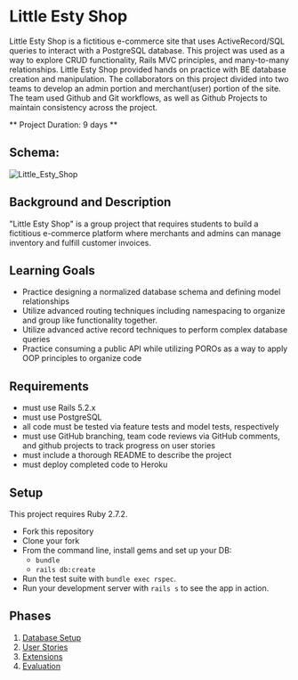 # Little Esty Shop

Little Esty Shop is a fictitious e-commerce site that uses ActiveRecord/SQL queries to interact with a PostgreSQL database. This project was used as a way to explore CRUD functionality, Rails MVC principles, and many-to-many relationships. Little Esty Shop provided hands on practice with BE database creation and manipulation. The collaborators on this project divided into two teams to develop an admin portion and merchant(user) portion of the site. The team used Github and Git workflows, as well as Github Projects to maintain consistency across the project. 

** Project Duration: 9 days **

## Schema:
![Little_Esty_Shop](https://user-images.githubusercontent.com/42476338/128379019-4b6a28ff-d263-4d2d-8608-7f4a98c0c508.png)


## Background and Description

"Little Esty Shop" is a group project that requires students to build a fictitious e-commerce platform where merchants and admins can manage inventory and fulfill customer invoices.

## Learning Goals
- Practice designing a normalized database schema and defining model relationships
- Utilize advanced routing techniques including namespacing to organize and group like functionality together.
- Utilize advanced active record techniques to perform complex database queries
- Practice consuming a public API while utilizing POROs as a way to apply OOP principles to organize code

## Requirements
- must use Rails 5.2.x
- must use PostgreSQL
- all code must be tested via feature tests and model tests, respectively
- must use GitHub branching, team code reviews via GitHub comments, and github projects to track progress on user stories
- must include a thorough README to describe the project
- must deploy completed code to Heroku

## Setup

This project requires Ruby 2.7.2.

* Fork this repository
* Clone your fork
* From the command line, install gems and set up your DB:
    * `bundle`
    * `rails db:create`
* Run the test suite with `bundle exec rspec`.
* Run your development server with `rails s` to see the app in action.

## Phases

1. [Database Setup](./doc/db_setup.md)
1. [User Stories](./doc/user_stories.md)
1. [Extensions](./doc/extensions.md)
1. [Evaluation](./doc/evaluation.md)
